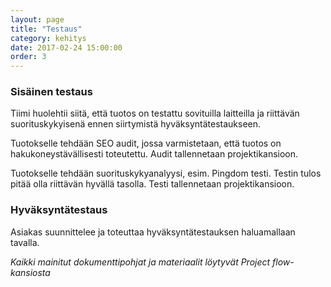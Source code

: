 ```yaml
---
layout: page
title: "Testaus"
category: kehitys
date: 2017-02-24 15:00:00
order: 3
---
```


### Sisäinen testaus

Tiimi huolehtii siitä, että tuotos on testattu sovituilla laitteilla ja riittävän suorituskykyisenä ennen siirtymistä hyväksyntätestaukseen.

Tuotokselle tehdään SEO audit, jossa varmistetaan, että tuotos on hakukoneystävällisesti toteutettu. Audit tallennetaan projektikansioon.

Tuotokselle tehdään suorituskykyanalyysi, esim. Pingdom testi. Testin tulos pitää olla riittävän hyvällä tasolla. Testi tallennetaan projektikansioon.

### Hyväksyntätestaus

Asiakas suunnittelee ja toteuttaa hyväksyntätestauksen haluamallaan tavalla.


_Kaikki mainitut dokumenttipohjat ja materiaalit löytyvät Project flow-kansiosta_ 
